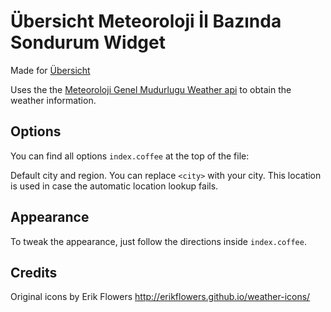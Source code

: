 # Übersicht Meteoroloji İl Bazında Sondurum Widget

Made for [Übersicht](http://tracesof.net/uebersicht/)

Uses the  the [Meteoroloji Genel Mudurlugu Weather api](https://http://212.175.180.28/api// "mgm.gov.tr api") to obtain the weather information.

## Options

You can find all options `index.coffee` at the top of the file:

Default city and region. You can replace `<city>` with your city. This location is used in case the automatic location lookup fails.


## Appearance

To tweak the appearance, just follow the directions inside `index.coffee`. 

## Credits

Original icons by Erik Flowers
http://erikflowers.github.io/weather-icons/